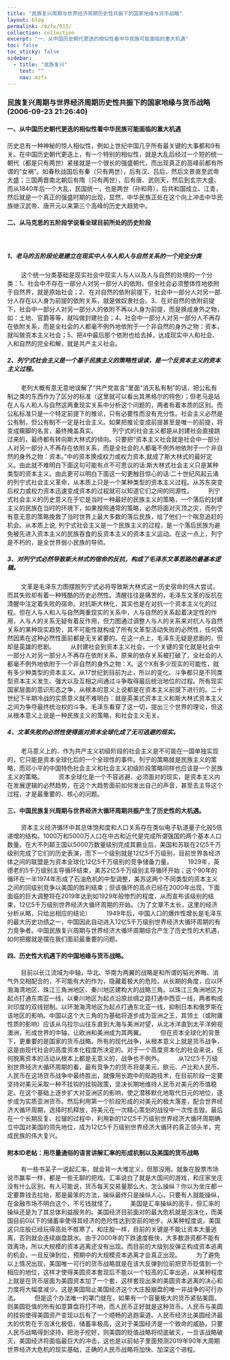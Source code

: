 ```yaml
---
title: "民族复兴周期与世界经济周期历史性共振下的国家地缘与货币战略"
layout: blog
permalink: /mzfx/013/
collection: collection
excerpt: "一、从中国历史朝代更迭的相似性看中华民族可能面临的重大机遇"
toc: false
toc_sticky: false
sidebar:
  - title: "民族复兴"
    text: ""
    nav: mzfx
---
```


### 民族复兴周期与世界经济周期历史性共振下的国家地缘与货币战略(2006-09-23 21:26:40) 

#### 一、从中国历史朝代更迭的相似性看中华民族可能面临的重大机遇

历史总有一种神秘的惊人相似性，例如上世纪中国几乎所有最关键的大事都和9有关。在中国历史朝代更迭上，有一个特别的相似性，就是大乱后经过一个短的统一朝代（都是只有两世）紧接就是一个很长的强盛朝代，而出现真正的高峰前都有所谓的“女祸”。如春秋战国后有秦（只有两世），后有汉、吕后，然后文景直至武帝大盛；三国两晋南北朝后有隋（只有两世），后有唐、武则天，然后到玄宗大盛。而从1840年后一个大乱，民国统一，也是两世（孙和蒋），后共和国成立、江青，然后就是一个真正的强盛时期的出现，显然，中华民族正处在这个向上冲击中华民族继汉武帝、唐开元以来第三个高峰的历史大趋势中。
　　
#### 二、从马克思的五阶段学说看全球目前所处的历史阶段
　　
##### 1、老马的五阶段论是建立在现实中人与人和人与自然关系的一个完全分类
　　
这个统一分类基础是现实社会中现实人与人以及人与自然的处境的一个分类：1、社会中不存在一部分人对另一部分人的依附，但全社会必须整体性地依附于自然界，就是原始社会；2、在对自然的依附前提下，社会中一部分人对另一部分人存在以人身为前提的依附关系，就是做奴隶社会。3、在对自然的依附前提下，社会中一部分人对另一部分人的依附不再以人身为前提，而是换成身外之物，如：土地、官爵等等，就叫做封建社会；4、社会中一部分人对另一部分人不再存在依附关系，而是全社会的人都毫不例外地依附于一个非自然的身外之物：资本，就叫做资本主义社会；5、把4中最后那个依附也给去掉，达成现实中人和社会、人和自然的完全和解，就是共产主义社会。
　　
##### 2、列宁式社会主义是一个基于民族主义的策略性误读，是一个反资本主义的资本主义过程。
　　
老列大概有意无意地误解了“共产党宣言”里面“消灭私有制”的话，把公私有制之类的东西作为了区分的标准（这里就可以看出其黑格尔的特色）；但老马是站在人与人和人与自然这两重现实关系中分析这个问题的，两者有着本质的区别。而公私标准只是一个特定前提下的推论，只有必要性而没有充分性。社会主义必然是公有制，但公有制不一定是社会主义。如果把推论变成前提甚至是唯一的前提，将变成瘸脚的名言，最终掩盖真实。
　　
列宁式的社会主义都是从封建社会直接跳过来的，最终都有转向斯大林式的倾向。只要把“资本主义社会就是社会中一部分人对另一部分人不再存在依附关系，而是全社会的人都毫不例外地依附于一个非自然的身外之物：资本。”中的资本换成权力或权力资本,就成了斯大林式的最好定义。由此就不难明白下面这句可能有点不可思议的话:斯大林式社会主义只是某种类型的资本主义。由此更可以明白下面这一句更触目惊心的话:二十世纪风起云涌的列宁式社会主义革命，从本质上只是一个某种类型的资本主义过程。从苏东突变后权力或权力资本迅速变成资本的过程就可以知道它们之间的同源性。
　　
列宁式社会主义的历史意义在于它是当时一种最好的民族主义的策略，一个落后的封建主义的民族在当时的环境下，如果按照通常的策略，必然将面对灭顶之灾，而列宁有意无意的策略挽救了当时世界上最大多数的落后民族，给了他们一个喘息追赶的机会。从本质上说, 列宁式社会主义是一个民族主义的过程，是一个落后民族为避免被先进入资本主义的民族吞食的反资本主义的资本主义运动。在这一点上，列宁是不朽的，是全世界弱小民族的导师。
　　
##### 3、对列宁式必然导致斯大林式的宿命的反抗，构成了毛泽东文革思路的最基本逻辑。
　　
文革是毛泽东力图摆脱列宁式必将导致斯大林式这一历史宿命的伟大尝试，而其失败却有着一种残酷的历史必然性。清醒往往是痛苦的，毛泽东文革的反抗在清醒中注定着失败的宿命。对抗斯大林化，其实也是在对抗一个资本主义化的过程。但在人与人和人与自然两重现实的关系中，人与自然的关系起着决定性的作用，人与人的关系无疑有着反作用，但力图通过调整人与人的关系来对抗人与自然关系的某种现实趋势，其不可能性就构成了所有文革型活动失败的必然性，任何偶然因素在这种必然性面前都是无关紧要的。在这一点上，毛泽东无疑是悲剧的，但却是英雄的悲剧。
　　
从封建社会到资本主义社会，一个关键的变化就是社会中一部分人对另一部分人不再存在依附关系，原来的依存关系被打破了，全社会的人都毫不例外地依附于一个非自然的身外之物：X。这个X有多少现实的可能性，就有多少种类型的资本主义。从17世纪到目前为止，所以的变化、斗争都只是不同类型资本主义发生、强大以及互相之间通过斗争取得最后统治地位的过程。所有现实国家层面的意识形态之争，从根本的意义上说都是在资本主义前提下进行的。二十世纪下半期冷战的实质意义就不难明白：就是英美式资本主义和斯大林式资本主义之间为争夺最终统治权的斗争。毛泽东看穿了这一切，提出三个世界的理论，但这从根本意义上说是一种民族主义的策略，和社会主义无关。
　　
##### 4、文革失败的必然性使得面对资本全球化成了无可逃避的现实。
　　
老马意义上的、作为共产主义初级阶段的社会主义是不可能在一国单独实现的，它只能是资本全球化后的一个全球性的事件。列宁的策略就是民族主义的策略，而邓小平的中国特色社会主义和社会主义初级阶段策略同样也应该是一个民族主义的策略。
　　
资本全球化是一个不容逃避、必须面对的现实，是资本主义内在发展逻辑的必然趋势，在这个大趋势面前如何发出自己的声音，甚至去主导这个过程，才是最重要的、核心的问题。
　　
#### 三、中国民族复兴周期与世界经济大循环周期共振产生了历史性的大机遇。
　　
资本主义经济循环中其总体饱和度和人口关系存在类似电子轨道量子化般5倍递增的结构。1000万和5000万人口在中古和近代是完成所谓强国的两个基本人口数量。在大不列颠王国以5000万数量级别完成其霸业后，美国和苏联在2亿5千万级别完成了它们的历史表演，而下一个级别就是12亿5千万级别，目前世界各经济体之间的联盟是为资本全球化12亿5千万级别的竞争储备力量。
　　
1929年，英德老的5千万级别主导循环结束，美苏2亿5千万级别主导循环开始；这个90年的循环在一半1974年形成了石油危机的中型调整，美苏这两个不同类型的资本主义之间的同级别竞争以美国的胜利结束；但该循环的高点已经在2000年出现，下面面临的巨大调整将在2019年达到如1929年般惨烈的程度，从而宣布该级别的结束，12亿5千万级别世界经济大循环周期的开始。（为了文章不太长，这里的经济分析从略，只给出相应的结论）
　　
1949年后，中国人口的爆炸性增长是毛泽东的最大历史功绩之一，中国因此自动进入12亿5千万级别世界经济大循环周期的有力竞争者。中国民族复兴周期与世界经济大循环周期综合产生了历史性的大机遇，如何把握就是摆在我们面前最重要的问题。
　　
#### 四、历史性大机遇下的中国地缘与货币战略。
　　
目前以长江流域为中轴，华北、华南为两翼的战略是和所谓的韬光养晦、消气外交相配合的，不可能有大的作为，隐藏着极大的危险。从长期的角度，应以环渤海湾地区、珠江三角洲地区、秦川地区建构大的战略三角。以珠江三角洲地区为起点打通东南亚一线，以秦川地区为起点沿原丝绸之路打通中西亚一线，两者构成对印度的双线钳制。以环渤海湾地区为起点打通东北亚一线，抑制日本和俄罗斯在该地区的影响。中国以这个大三角的为基础将逐步成为亚洲之王，其领土（或附庸性质的影响）应该从乌拉尔山往东直到大海与美洲对望，从北冰洋直到太平洋俯视澳洲，形成世界的中轴，让欧洲和美洲成为其两翼。
　　
但在资本全球化的背景下，更重要的是国家的货币战略。所有的现代战争，从根本意义上就是货币战争，这是由现代社会的高度资本化程度所决定的。对于一个高度资本化的社会来说，任何脱离资本的活动从根本上都是无意义的，战争也不例外。
　　
从12亿5千万级别世界经济大循环周期的看，最有竞争力的货币将是美元、欧元、卢比和人民币。人民币在这场货币战争中最终胜出，就像用长跑中的贴跑技术，在目前阶段一定要坚持对美元采取一种不挂钩的挂钩政策，坚决长期地维持人民币对美元的币值稳定。在这个基础上逐步扩大对亚洲区的影响，使之潜移默化地取代日元的地位，逐步成为实质亚洲货币。然后利用第一个阶段形成的对美元的极大落差，配合世界经济大循环周期，选择时机释放，将美元在一次精心策划的战役中一次性击毁。最后在一个长期反复、拉锯的过程中，利用新的12亿5千万级别世界经济大循环周期确立中国对美国的领先地位，成为12亿5千万级别世界经济大循环的真正领头羊，完成民族的伟大复兴。

#### 附本ID老帖：用尽量通俗的语言讲解汇率的形成机制以及美国的货币战略
　　
有一些书呆子一说起汇率，就会背一大堆定义，但那没用。就象在股票市场说市赢率一样，都是一些无聊的把戏。汇率说白了就是大国间的游戏，和庄家坐庄没有什么区别。有人可能说，货币每天交易量那么大，怎么操纵？你以为坐庄都一定要靠钱去拉抬，那是最笨的方法，操纵最终只是操纵人心，只要有人就能操纵，在金融市场不明白这个，不亏钱就怪了。
　　
美国是汇率操纵的高手，但汇率的操纵还是为了其总体利益服务的。美国经济目前面对的最大危机就是泡沫化，而美国目前0以下的储蓄率使得其经济的危险性达到空前的地步。从某种程度说，美国这只庄股已经玩得高处不胜寒了。和庄股一样，目前的关键是不能让资本大量逃离，否则就会连续崩盘跳水。由于2000年的下跌速度极快，大多数游资都不能有效离场，所以大规模的资本逃离还没有出现。而目前的大级别反弹正构成资本逃离的机会，一旦反弹到位，预期中的大规模资本逃离才会真正出现。
　　
为了避免以上情况出现，美国唯一可行的货币战略就是在该大反弹到位前把货币贬值到一个相应的地位，这样才使得美圆资本套现后不能以一个较高的汇率出逃，从某种程度上就是在货币层面为美圆资本加了一个套，这样套现出来的美圆资本逃离的决心和力度将大幅度减少。这是美国阻止美国经济这个大庄股崩盘的唯一非战争的可行办法。
　　
但是这个办法唯一的罩门就在，如果有一个容量极大的货币紧贴美圆，则美圆贬值的所有如意算盘将打不响，而人民币正好就是这种货币。人民币与美圆的挂钩使得美圆资产变现以后有了一个顺畅的逃跑渠道。人民币经济比美圆经济最大的优势在于泡沫化极低，储蓄率极高，这对于美国经济是一个致命的威胁。只要人民币战略得到坚持，把池子挖好，则美圆的贬值战略将彻底破灭，一旦该战略破灭，美国经济将面临最巨大的冲击，这也是以前帖子里面预测2019年90年大周期世界经济大危机的现实基础，正确的人民币战略将加快、加深这个进程。